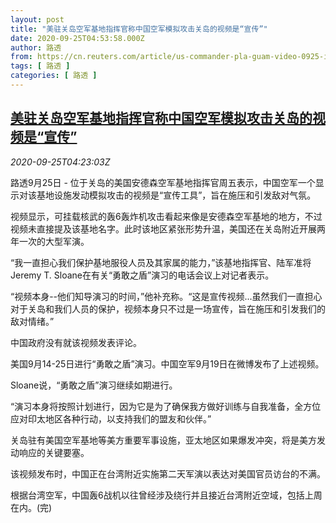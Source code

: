 ```yaml
---
layout: post
title: "美驻关岛空军基地指挥官称中国空军模拟攻击关岛的视频是“宣传”"
date: 2020-09-25T04:53:58.000Z
author: 路透
from: https://cn.reuters.com/article/us-commander-pla-guam-video-0925-idCNKCS26G0DR
tags: [ 路透 ]
categories: [ 路透 ]
---
```

<!--1601009638000-->
[美驻关岛空军基地指挥官称中国空军模拟攻击关岛的视频是“宣传”](https://cn.reuters.com/article/us-commander-pla-guam-video-0925-idCNKCS26G0DR)
------

<div>
<div><i>2020-09-25T04:23:03Z</i></div><p>路透9月25日 - 位于关岛的美国安德森空军基地指挥官周五表示，中国空军一个显示对该基地设施发动模拟攻击的视频是“宣传工具”，旨在施压和引发敌对气氛。</p><p>视频显示，可挂载核武的轰6轰炸机攻击看起来像是安德森空军基地的地方，不过视频未直接提及该基地名字。此时该地区紧张形势升温，美国还在关岛附近开展两年一次的大型军演。</p><p>“我一直担心我们保护基地服役人员及其家属的能力，”该基地指挥官、陆军准将Jeremy T. Sloane在有关“勇敢之盾”演习的电话会议上对记者表示。</p><p>“视频本身--他们知导演习的时间，”他补充称。“这是宣传视频...虽然我们一直担心对于关岛和我们人员的保护，视频本身只不过是一场宣传，旨在施压和引发我们的敌对情绪。”</p><p>中国政府没有就该视频发表评论。</p><p>美国9月14-25日进行“勇敢之盾”演习。中国空军9月19日在微博发布了上述视频。</p><p>Sloane说，“勇敢之盾”演习继续如期进行。</p><p>“演习本身将按照计划进行，因为它是为了确保我方做好训练与自我准备，全方位应对印太地区各种行动，以支持我们的盟友和伙伴。”</p><p>关岛驻有美国空军基地等美方重要军事设施，亚太地区如果爆发冲突，将是美方发动响应的关键要塞。</p><p>该视频发布时，中国正在台湾附近实施第二天军演以表达对美国官员访台的不满。</p><p>根据台湾空军，中国轰6战机以往曾经涉及绕行并且接近台湾附近空域，包括上周在内。(完)</p>
</div>
